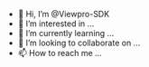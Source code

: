 - 👋 Hi, I’m @Viewpro-SDK
- 👀 I’m interested in ...
- 🌱 I’m currently learning ...
- 💞️ I’m looking to collaborate on ...
- 📫 How to reach me ...

<!---
Viewpro-SDK/Viewpro-SDK is a ✨ special ✨ repository because its `README.md` (this file) appears on your GitHub profile.
You can click the Preview link to take a look at your changes.
--->
